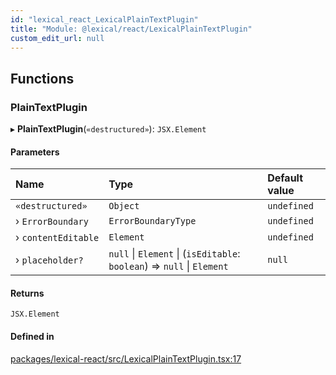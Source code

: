 ```yaml
---
id: "lexical_react_LexicalPlainTextPlugin"
title: "Module: @lexical/react/LexicalPlainTextPlugin"
custom_edit_url: null
---
```


## Functions

### PlainTextPlugin

▸ **PlainTextPlugin**(`«destructured»`): `JSX.Element`

#### Parameters

| Name | Type | Default value |
| :------ | :------ | :------ |
| `«destructured»` | `Object` | `undefined` |
| › `ErrorBoundary` | `ErrorBoundaryType` | `undefined` |
| › `contentEditable` | `Element` | `undefined` |
| › `placeholder?` | ``null`` \| `Element` \| (`isEditable`: `boolean`) => ``null`` \| `Element` | `null` |

#### Returns

`JSX.Element`

#### Defined in

[packages/lexical-react/src/LexicalPlainTextPlugin.tsx:17](https://github.com/facebook/lexical/tree/main/packages/lexical-react/src/LexicalPlainTextPlugin.tsx#L17)

